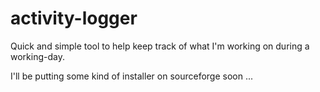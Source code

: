 activity-logger
===============

Quick and simple tool to help keep track of what I'm working on during a working-day.

I'll be putting some kind of installer on sourceforge soon ...